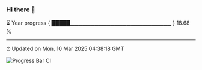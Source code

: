 ### Hi there 👋

⏳ Year progress { █████▁▁▁▁▁▁▁▁▁▁▁▁▁▁▁▁▁▁▁▁▁▁▁▁▁ } 18.68 %

---

⏰ Updated on Mon, 10 Mar 2025 04:38:18 GMT

![Progress Bar CI](https://github.com/IshwaranRudhara/GIT-ACTION/workflows/Progress%20Bar%20CI/badge.svg)
